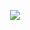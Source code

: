 <p align="center"> <img src="https://github.com/user-attachments/assets/0b7e042f-62b5-48fb-a0bd-06d43ac8c06a"/>
